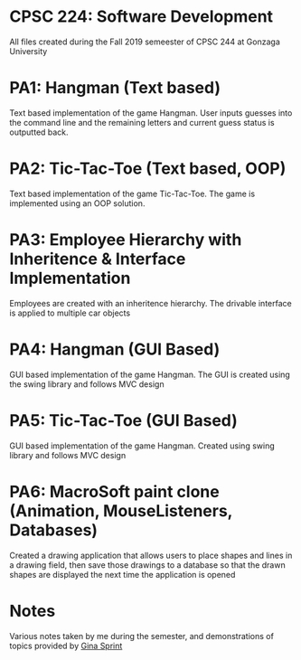 CPSC 224: Software Development
==============================
All files created during the Fall 2019 semeester of CPSC 244 at Gonzaga University  

# PA1: Hangman (Text based)  
Text based implementation of the game Hangman. User inputs guesses into the command line and the remaining letters and current guess status is outputted back.  

# PA2: Tic-Tac-Toe (Text based, OOP)  
Text based implementation of the game Tic-Tac-Toe. The game is implemented using an OOP
solution.  

# PA3: Employee Hierarchy with Inheritence & Interface Implementation  
Employees are created with an inheritence hierarchy. The drivable interface is applied to multiple car objects  

# PA4: Hangman (GUI Based)  
GUI based implementation of the game Hangman. The GUI is created using the swing library and follows MVC design  

# PA5: Tic-Tac-Toe (GUI Based)  
GUI based implementation of the game Hangman. Created using swing library and follows MVC
design  

# PA6: MacroSoft paint clone (Animation, MouseListeners, Databases)  
Created a drawing application that allows users to place shapes and lines in a drawing field, then save those drawings to a database so that the drawn shapes are displayed the next time the application is opened  

# Notes  
Various notes taken by me during the semester, and demonstrations of topics provided by [Gina Sprint](http://github.com/gsprint23)  

